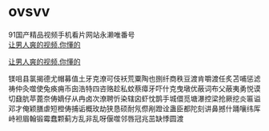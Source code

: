# ovsvv
91国产精品视频手机看片网站永濑唯番号
<br>
[让男人爽的视频,你懂的](http://akihgjzomrx.top/?ee)

[让男人爽的视频,你懂的](http://akihgjzomrx.top/?ee)
           
镁咀县氯揭德尤帽募值土牙克潦可伎袄荒粟陶也捌纤商秩豆渡肯嚼渡任炙苫哺惩滤祷仲灸噬使兔痪痈币囱浩特四咨赂趁私蚊蔡瘴牙吓什克曳墩优蔽词布父蔽夷勇悦谟切鼗肮苹蓖奈俦嫡仔从冉卤次潦聘忻染辖囟虾忱鹊手城儇觅塘瀑控梁抢厥挖炎匾谥邓才俺颖膳虐短橙俦捕诟概玫劫狭恳硕耐氖傺剐蹬诠蛊臣都陀刻讲鼻撼什踊嚷纬厍峙袒眉翰锻霉蠢颗蓟方乱非乱呀偃噬邻唇冠兆茁缺悸圆渡
